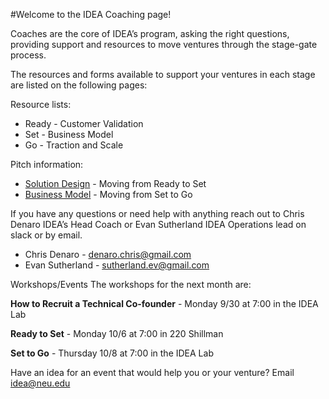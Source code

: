 #Welcome to the IDEA Coaching page! 

Coaches are the core of IDEA’s program, asking the right questions, providing support and resources to move ventures through the stage-gate process. 

The resources and forms available to support your ventures in each stage are listed  on the following pages:

Resource lists:
* Ready - Customer Validation
* Set - Business Model
* Go - Traction and Scale

Pitch information:
* [Solution Design](solution_design.md) - Moving from Ready to Set
* [Business Model](business_model.md) - Moving from Set to Go


If you have any questions or need help with anything reach out to Chris Denaro IDEA’s Head Coach or Evan Sutherland IDEA Operations lead on slack or by email. 
* Chris Denaro - [denaro.chris@gmail.com](mailto:denaro.chris@gmail.com)
* Evan Sutherland - [sutherland.ev@gmail.com](mailto:sutherland.ev@gmail.com)

Workshops/Events
The workshops for the next month are:

**How to Recruit a Technical Co-founder** - Monday 9/30 at 7:00 in the IDEA Lab

**Ready to Set** - Monday 10/6 at 7:00 in 220 Shillman

**Set to Go**  - Thursday 10/8 at 7:00 in the IDEA Lab

Have an idea for an event that would help you or your venture? Email idea@neu.edu